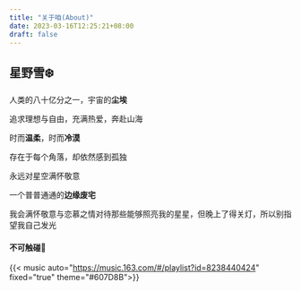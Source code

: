 ```yaml
---
title: "关于咱(About)"
date: 2023-03-16T12:25:21+08:00
draft: false
---
```


## **星野雪❄️**

人类的八十亿分之一，宇宙的**尘埃**

追求理想与自由，充满热爱，奔赴山海

时而**温柔**，时而**冷漠**

存在于每个角落，却依然感到孤独

永远对星空满怀敬意

一个普普通通的**边缘废宅**

我会满怀敬意与恋慕之情对待那些能够照亮我的星星，但晚上了得关灯，所以别指望我自己发光

#### **不可触碰🚫**

{{< music auto="https://music.163.com/#/playlist?id=8238440424" fixed="true" theme="#607D8B">}}

